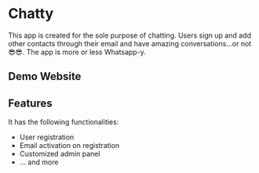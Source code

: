 # Chatty

This app is created for the sole purpose of chatting. Users sign up and add other contacts through their email and have amazing conversations...or not😎😎. The app is more or less Whatsapp-y.

## Demo Website

## Features

It has the following functionalities:

- User registration
- Email activation on registration
- Customized admin panel
- ... and more
